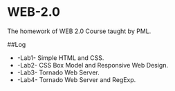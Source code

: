 WEB-2.0
=======

The homework of WEB 2.0 Course taught by PML.

##Log
* -Lab1- Simple HTML and CSS.
* -Lab2- CSS Box Model and Responsive Web Design.
* -Lab3- Tornado Web Server.
* -Lab4- Tornado Web Server and RegExp.
